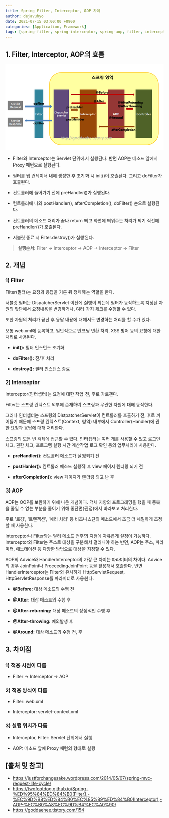```yaml
---
title: Spring Filter, Interceptor, AOP 차이
author: dejavuhyo
date: 2021-07-15 03:00:00 +0900
categories: [Application, Framework]
tags: [spring-filter, spring-interceptor, spring-aop, filter, interceptor, aop, filter-interceptor-aop, 스프링-필터, 스프링-인터셉터, 스프링-aop, 필터, 인터셉터, 필터-인터셉터-aop]
---
```


## 1. Filter, Interceptor, AOP의 흐름

![flow](/assets/img/2021-07-15-spring-filter-interceptor-aop-differences/flow.png)

* Filter와 Interceptor는 Servlet 단위에서 실행된다. 반면 AOP는 메소드 앞에서 Proxy 패턴으로 실행된다.

* 필터를 웹 컨테이너 내에 생성한 후 초기화 시 init()이 호출된다. 그리고 doFilter가 호출된다.

* 컨트롤러에 들어가기 전에 preHandler()가 실행된다.

* 컨트롤러에 나와 postHandler(), afterCompletion(), doFilter() 순으로 실행된다.

* 컨트롤러의 메소드 처리가 끝나 return 되고 화면에 띄워주는 처리가 되기 직전에 preHandler()가 호출된다.

* 서블릿 종료 시 Filter.destroy()가 실행된다.

> __실행순서:__ Filter → Interceptor → AOP → Interceptor → Filter

## 2. 개념

### 1) Filter
Filter(필터)는 요청과 응답을 거른 뒤 정제하는 역할을 한다.

서블릿 필터는 DispatcherServlet 이전에 실행이 되는데 필터가 동작하도록 지정된 자원의 앞단에서 요청내용을 변경하거나, 여러 가지 체크를 수행할 수 있다.

또한 자원의 처리가 끝난 후 응답 내용에 대해서도 변경하는 처리를 할 수가 있다.

보통 web.xml에 등록하고, 일반적으로 인코딩 변환 처리, XSS 방어 등의 요청에 대한 처리로 사용된다.

* __init():__ 필터 인스턴스 초기화

* __doFilter():__ 전/후 처리

* __destroy():__ 필터 인스턴스 종료

### 2) Interceptor
Interceptor(인터셉터)는 요청에 대한 작업 전, 후로 가로챈다.

Filter는 스프링 컨텍스트 외부에 존재하여 스프링과 무관한 자원에 대해 동작한다.

그러나 인터셉터는 스프링의 DistpatcherServlet이 컨트롤러를 호출하기 전, 후로 끼어들기 때문에 스프링 컨텍스트(Context, 영역) 내부에서 Controller(Handler)에 관한 요청과 응답에 대해 처리한다.

스프링의 모든 빈 객체에 접근할 수 있다. 인터셉터는 여러 개를 사용할 수 있고 로그인 체크, 권한 체크, 프로그램 실행 시간 계산작업 로그 확인 등의 업무처리에 사용한다.

* __preHandler():__ 컨트롤러 메소드가 실행되기 전

* __postHanler():__ 컨트롤러 메소드 실행직 후 view 페이지 렌더링 되기 전

* __afterCompletion():__ view 페이지가 렌더링 되고 난 후

### 3) AOP
AOP는 OOP를 보완하기 위해 나온 개념이다. 객체 지향의 프로그래밍을 했을 때 중복을 줄일 수 없는 부분을 줄이기 위해 종단면(관점)에서 바라보고 처리한다.

주로 '로깅', '트랜잭션', '에러 처리' 등 비즈니스단의 메소드에서 조금 더 세밀하게 조정할 때 사용한다.

Interceptor나 Filter와는 달리 메소드 전후의 지점에 자유롭게 설정이 가능하다. Interceptor와 Filter는 주소로 대상을 구분해서 걸러내야 하는 반면, AOP는 주소, 파라미터, 애노테이션 등 다양한 방법으로 대상을 지정할 수 있다.

AOP의 Advice와 HandlerInterceptor의 가장 큰 차이는 파라미터의 차이다. Advice의 경우 JoinPoint나 ProceedingJoinPoint 등을 활용해서 호출한다. 반면 HandlerInterceptor는 Filter와 유사하게 HttpServletRequest, HttpServletResponse를 파라미터로 사용한다.

* __@Before:__ 대상 메소드의 수행 전

* __@After:__ 대상 메소드의 수행 후

* __@After-returning:__ 대상 메소드의 정상적인 수행 후

* __@After-throwing:__ 예외발생 후

* __@Around:__ 대상 메소드의 수행 전, 후

## 3. 차이점

### 1) 적용 시점이 다름

* Filter → Interceptor → AOP

### 2) 적용 방식이 다름

* Filter: web.xml

* Interceptor: servlet-context.xml

### 3) 실행 위치가 다름

* Interceptor, Filter: Servlet 단위에서 실행

* AOP: 메소드 앞에 Proxy 패턴의 형태로 실행

## [출처 및 참고]
* <https://justforchangesake.wordpress.com/2014/05/07/spring-mvc-request-life-cycle/>
* <https://twofootdog.github.io/Spring-%ED%95%84%ED%84%B0(Filter),-%EC%9D%B8%ED%84%B0%EC%85%89%ED%84%B0(Interceptor),-AOP-%EC%B0%A8%EC%9D%B4%EC%A0%90/>
* <https://goddaehee.tistory.com/154>
